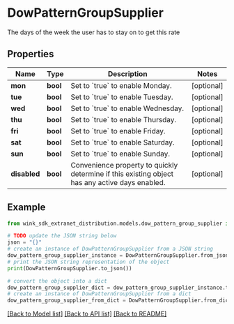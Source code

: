 # DowPatternGroupSupplier

The days of the week the user has to stay on to get this rate

## Properties

Name | Type | Description | Notes
------------ | ------------- | ------------- | -------------
**mon** | **bool** | Set to &#x60;true&#x60; to enable Monday. | [optional] 
**tue** | **bool** | Set to &#x60;true&#x60; to enable Tuesday. | [optional] 
**wed** | **bool** | Set to &#x60;true&#x60; to enable Wednesday. | [optional] 
**thu** | **bool** | Set to &#x60;true&#x60; to enable Thursday. | [optional] 
**fri** | **bool** | Set to &#x60;true&#x60; to enable Friday. | [optional] 
**sat** | **bool** | Set to &#x60;true&#x60; to enable Saturday. | [optional] 
**sun** | **bool** | Set to &#x60;true&#x60; to enable Sunday. | [optional] 
**disabled** | **bool** | Convenience property to quickly determine if this existing object has any active days enabled. | [optional] 

## Example

```python
from wink_sdk_extranet_distribution.models.dow_pattern_group_supplier import DowPatternGroupSupplier

# TODO update the JSON string below
json = "{}"
# create an instance of DowPatternGroupSupplier from a JSON string
dow_pattern_group_supplier_instance = DowPatternGroupSupplier.from_json(json)
# print the JSON string representation of the object
print(DowPatternGroupSupplier.to_json())

# convert the object into a dict
dow_pattern_group_supplier_dict = dow_pattern_group_supplier_instance.to_dict()
# create an instance of DowPatternGroupSupplier from a dict
dow_pattern_group_supplier_from_dict = DowPatternGroupSupplier.from_dict(dow_pattern_group_supplier_dict)
```
[[Back to Model list]](../README.md#documentation-for-models) [[Back to API list]](../README.md#documentation-for-api-endpoints) [[Back to README]](../README.md)



